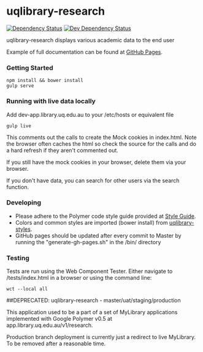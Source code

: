 # uqlibrary-research

[![Dependency Status](https://david-dm.org/uqlibrary/uqlibrary-research.svg)](https://david-dm.org/uqlibrary/uqlibrary-research)
[![Dev Dependency Status](https://david-dm.org/uqlibrary/uqlibrary-research/dev-status.svg)](https://david-dm.org/uqlibrary/uqlibrary-research?type=dev)

uqlibrary-research displays various academic data to the end user

Example of full documentation can be found at [GitHub Pages](http://uqlibrary.github.io/uqlibrary-research).

### Getting Started
```
npm install && bower install
gulp serve
```

### Running with live data locally

Add dev-app.library.uq.edu.au to your /etc/hosts or equivalent file

```
gulp live
```

This comments out the calls to create the Mock cookies in index.html.  Note the browser often caches the html so 
check the source for the calls and do a hard refresh if they aren't commented out.

If you still have the mock cookies in your browser, delete them via your browser.

If you don't have data, you can search for other users via the search function.


### Developing
- Please adhere to the Polymer code style guide provided at [Style Guide](http://polymerelements.github.io/style-guide/). 
- Colors and common styles are imported (bower install) from [uqlibrary-styles](http://github.com/uqlibrary/uqlibrary-styles).
- GitHub pages should be updated after every commit to Master by running the "generate-gh-pages.sh" in the /bin/ directory

### Testing
Tests are run using the Web Component Tester. Either navigate to /tests/index.html in a browser or using the command line:
```
wct --local all
```

##DEPRECATED: uqlibrary-research - master/uat/staging/production

This application used to be a part of a set of MyLibrary applications implemented with Google Polymer v0.5 at app.library.uq.edu.au/v1/research.

Production branch deployment is currently just a redirect to live MyLibrary. To be removed after a reasonable time.





